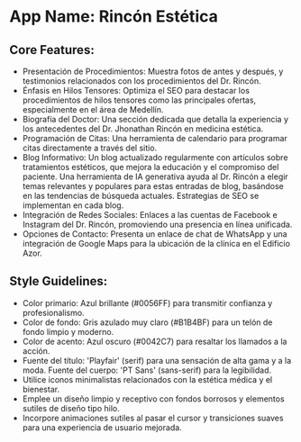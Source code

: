 # **App Name**: Rincón Estética

## Core Features:

- Presentación de Procedimientos: Muestra fotos de antes y después, y testimonios relacionados con los procedimientos del Dr. Rincón.
- Énfasis en Hilos Tensores: Optimiza el SEO para destacar los procedimientos de hilos tensores como las principales ofertas, especialmente en el área de Medellín.
- Biografía del Doctor: Una sección dedicada que detalla la experiencia y los antecedentes del Dr. Jhonathan Rincón en medicina estética.
- Programación de Citas: Una herramienta de calendario para programar citas directamente a través del sitio.
- Blog Informativo: Un blog actualizado regularmente con artículos sobre tratamientos estéticos, que mejora la educación y el compromiso del paciente. Una herramienta de IA generativa ayuda al Dr. Rincón a elegir temas relevantes y populares para estas entradas de blog, basándose en las tendencias de búsqueda actuales.  Estrategias de SEO se implementan en cada blog.
- Integración de Redes Sociales: Enlaces a las cuentas de Facebook e Instagram del Dr. Rincón, promoviendo una presencia en línea unificada.
- Opciones de Contacto: Presenta un enlace de chat de WhatsApp y una integración de Google Maps para la ubicación de la clínica en el Edificio Azor.

## Style Guidelines:

- Color primario: Azul brillante (#0056FF) para transmitir confianza y profesionalismo.
- Color de fondo: Gris azulado muy claro (#B1B4BF) para un telón de fondo limpio y moderno.
- Color de acento: Azul oscuro (#0042C7) para resaltar los llamados a la acción.
- Fuente del título: 'Playfair' (serif) para una sensación de alta gama y a la moda. Fuente del cuerpo: 'PT Sans' (sans-serif) para la legibilidad.
- Utilice iconos minimalistas relacionados con la estética médica y el bienestar.
- Emplee un diseño limpio y receptivo con fondos borrosos y elementos sutiles de diseño tipo hilo.
- Incorpore animaciones sutiles al pasar el cursor y transiciones suaves para una experiencia de usuario mejorada.
